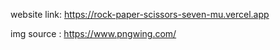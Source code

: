 website link: https://rock-paper-scissors-seven-mu.vercel.app

img source : https://www.pngwing.com/
